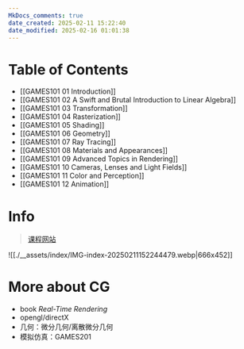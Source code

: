 ```yaml
---
MkDocs_comments: true
date_created: 2025-02-11 15:22:40
date_modified: 2025-02-16 01:01:38
---
```

# Table of Contents

- [[GAMES101 01 Introduction]]
- [[GAMES101 02 A Swift and Brutal Introduction to Linear Algebra]]
- [[GAMES101 03 Transformation]]
- [[GAMES101 04 Rasterization]]
- [[GAMES101 05 Shading]]
- [[GAMES101 06 Geometry]]
- [[GAMES101 07 Ray Tracing]]
- [[GAMES101 08 Materials and Appearances]]
- [[GAMES101 09 Advanced Topics in Rendering]]
- [[GAMES101 10 Cameras, Lenses and Light Fields]]
- [[GAMES101 11 Color and Perception]]
- [[GAMES101 12 Animation]]

# Info

> [课程网站](https://sites.cs.ucsb.edu/~lingqi/teaching/games101.html)

![[./__assets/index/IMG-index-20250211152244479.webp|666x452]]

# More about CG

- book *Real-Time Rendering*
- opengl/directX
- 几何：微分几何/离散微分几何
- 模拟仿真：GAMES201